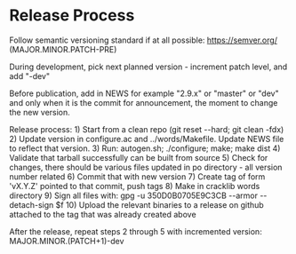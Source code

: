 Release Process
===============

Follow semantic versioning standard if at all possible: https://semver.org/ (MAJOR.MINOR.PATCH-PRE)

During development, pick next planned version - increment patch level, and add "-dev"

Before publication, add in NEWS for example "2.9.x" or "master" or "dev" and only when it is the commit
for announcement, the moment to change the new version.

Release process:
    1) Start from a clean repo (git reset --hard; git clean -fdx)
    2) Update version in configure.ac and ../words/Makefile. Update NEWS file to reflect that version.
    3) Run: autogen.sh; ./configure; make; make dist
    4) Validate that tarball successfully can be built from source
    5) Check for changes, there should be various files updated in po directory - all version number related
    6) Commit that with new version
    7) Create tag of form 'vX.Y.Z' pointed to that commit, push tags
    8) Make in cracklib words directory
    9) Sign all files with: gpg -u 350D0B0705E9C3CB --armor --detach-sign $f
    10) Upload the relevant binaries to a release on github attached to the tag that was already created above

After the release, repeat steps 2 through 5 with incremented version: MAJOR.MINOR.(PATCH+1)-dev

